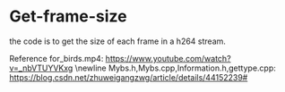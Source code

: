 # Get-frame-size

the code is to get the size of each frame in a h264 stream.

Reference
for_birds.mp4: https://www.youtube.com/watch?v=_nbVTUYVKxg
\newline
Mybs.h,Mybs.cpp,Information.h,gettype.cpp: https://blog.csdn.net/zhuweigangzwg/article/details/44152239#
